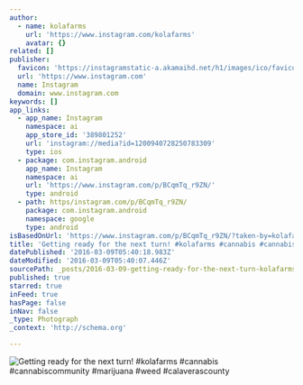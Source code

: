 ```yaml
---
author:
  - name: kolafarms
    url: 'https://www.instagram.com/kolafarms'
    avatar: {}
related: []
publisher:
  favicon: 'https://instagramstatic-a.akamaihd.net/h1/images/ico/favicon.ico/7cdab0872b15.ico'
  url: 'https://www.instagram.com'
  name: Instagram
  domain: www.instagram.com
keywords: []
app_links:
  - app_name: Instagram
    namespace: ai
    app_store_id: '389801252'
    url: 'instagram://media?id=1200940728250783309'
    type: ios
  - package: com.instagram.android
    app_name: Instagram
    namespace: ai
    url: 'https://www.instagram.com/p/BCqmTq_r9ZN/'
    type: android
  - path: https/instagram.com/p/BCqmTq_r9ZN/
    package: com.instagram.android
    namespace: google
    type: android
isBasedOnUrl: 'https://www.instagram.com/p/BCqmTq_r9ZN/?taken-by=kolafarms'
title: 'Getting ready for the next turn! #kolafarms #cannabis #cannabiscommunity #marijuana #weed #calaverascounty'
datePublished: '2016-03-09T05:40:18.983Z'
dateModified: '2016-03-09T05:40:07.446Z'
sourcePath: _posts/2016-03-09-getting-ready-for-the-next-turn-kolafarms-cannabis-canna.md
published: true
starred: true
inFeed: true
hasPage: false
inNav: false
_type: Photograph
_context: 'http://schema.org'

---
```

![Getting ready for the next turn&excl; &num;kolafarms &num;cannabis &num;cannabiscommunity &num;marijuana &num;weed &num;calaverascounty](https://scontent.cdninstagram.com/t51.2885-15/s640x640/sh0.08/e35/10859955_1748042008748424_610359830_n.jpg?ig_cache_key=MTIwMDk0MDcyODI1MDc4MzMwOQ%3D%3D.2)